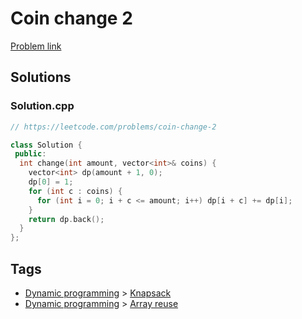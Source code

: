 # Coin change 2

[Problem link](https://leetcode.com/problems/coin-change-2)

## Solutions


### Solution.cpp
```cpp
// https://leetcode.com/problems/coin-change-2

class Solution {
 public:
  int change(int amount, vector<int>& coins) {
    vector<int> dp(amount + 1, 0);
    dp[0] = 1;
    for (int c : coins) {
      for (int i = 0; i + c <= amount; i++) dp[i + c] += dp[i];
    }
    return dp.back();
  }
};
```
## Tags

* [Dynamic programming](/README.md#Dynamic_programming) > [Knapsack](/README.md#Dynamic_programming-Knapsack)
* [Dynamic programming](/README.md#Dynamic_programming) > [Array reuse](/README.md#Dynamic_programming-Array_reuse)
